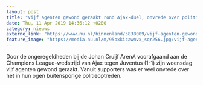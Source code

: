 ```yaml
---
layout: post
title: "Vijf agenten gewond geraakt rond Ajax-duel, onvrede over politieoptreden"
date: Thu, 11 Apr 2019 14:36:12 +0200
category: nieuws
externe_link: "https://www.nu.nl/binnenland/5838009/vijf-agenten-gewond-geraakt-rond-ajax-duel-onvrede-over-politieoptreden.html"
feature_image: "https://media.nu.nl/m/95oxkicawmvx_sqr256.jpg/vijf-agenten-gewond-geraakt-rond-ajax-duel-onvrede-over-politieoptreden.jpg"
---
```


Door de ongeregeldheden bij de Johan Cruijf ArenA voorafgaand aan de Champions League-wedstrijd van Ajax tegen Juventus (1-1) zijn woensdag vijf agenten gewond geraakt. Vanuit supporters was er veel onvrede over het in hun ogen buitensporige politieoptreden.
